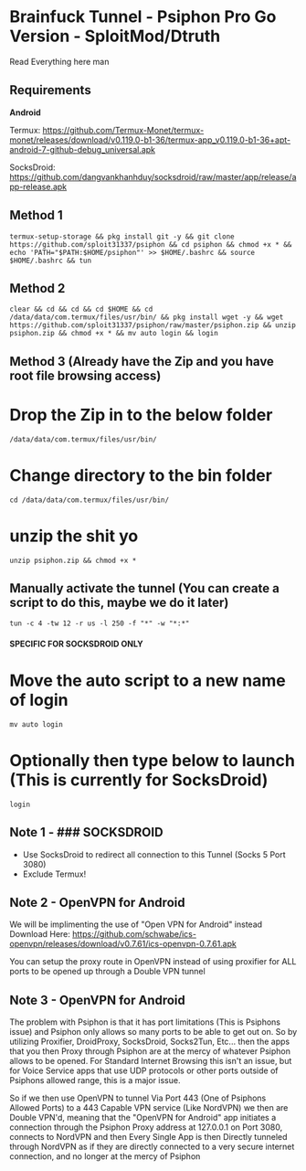# Brainfuck Tunnel - Psiphon Pro Go Version - SploitMod/Dtruth

Read Everything here man

Requirements
------------
**Android**


Termux: https://github.com/Termux-Monet/termux-monet/releases/download/v0.119.0-b1-36/termux-app_v0.119.0-b1-36+apt-android-7-github-debug_universal.apk

SocksDroid: https://github.com/dangvankhanhduy/socksdroid/raw/master/app/release/app-release.apk


Method 1
---------
    termux-setup-storage && pkg install git -y && git clone https://github.com/sploit31337/psiphon && cd psiphon && chmod +x * && echo 'PATH="$PATH:$HOME/psiphon"' >> $HOME/.bashrc && source $HOME/.bashrc && tun

Method 2
-------
    clear && cd && cd && cd $HOME && cd /data/data/com.termux/files/usr/bin/ && pkg install wget -y && wget https://github.com/sploit31337/psiphon/raw/master/psiphon.zip && unzip psiphon.zip && chmod +x * && mv auto login && login


Method 3 (Already have the Zip and you have root file browsing access)
-------
# Drop the Zip in to the below folder
    /data/data/com.termux/files/usr/bin/

# Change directory to the bin folder
    cd /data/data/com.termux/files/usr/bin/

# unzip the shit yo
    unzip psiphon.zip && chmod +x * 

## Manually activate the tunnel (You can create a script to do this, maybe we do it later)
    tun -c 4 -tw 12 -r us -l 250 -f "*" -w "*:*"

#### SPECIFIC FOR SOCKSDROID ONLY
# Move the auto script to a new name of login
    mv auto login

# Optionally then type below to launch (This is currently for SocksDroid)
    login 


Note 1 - ### SOCKSDROID
----

- Use SocksDroid to redirect all connection to this Tunnel (Socks 5 Port 3080)
- Exclude Termux!

Note 2 - OpenVPN for Android
----
We will be implimenting the use of "Open VPN for Android" instead
Download Here: https://github.com/schwabe/ics-openvpn/releases/download/v0.7.61/ics-openvpn-0.7.61.apk

You can setup the proxy route in OpenVPN instead of using proxifier for ALL ports to be opened up through a Double VPN tunnel

Note 3 - OpenVPN for Android
----
The problem with Psiphon is that it has port limitations (This is Psiphons issue) and Psiphon only allows so many ports to be able to get out on. So by utilizing Proxifier, DroidProxy, SocksDroid, Socks2Tun, Etc... then the apps that you then Proxy through Psiphon are at the mercy of whatever Psiphon allows to be opened. For Standard Internet Browsing this isn't an issue, but for Voice Service apps that use UDP protocols or other ports outside of Psiphons allowed range, this is a major issue.

So if we then use OpenVPN to tunnel Via Port 443 (One of Psiphons Allowed Ports) to a 443 Capable VPN service (Like NordVPN) we then are Double VPN'd, meaning that the "OpenVPN for Android" app initiates a connection through the Psiphon Proxy address at 127.0.0.1 on Port 3080, connects to NordVPN and then Every Single App is then Directly tunneled through NordVPN as if they are directly connected to a very secure internet connection, and no longer at the mercy of Psiphon
